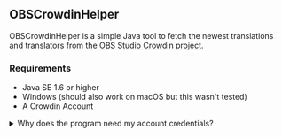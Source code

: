 ## OBSCrowdinHelper
OBSCrowdinHelper is a simple Java tool to fetch the newest translations and translators from the [OBS Studio Crowdin project](https://crowdin.com/project/obs-studio).

### Requirements
- Java SE 1.6 or higher
- Windows (should also work on macOS but this wasn't tested)
- A Crowdin Account
<details><summary>Why does the program need my account credentials?</summary>

The reason for this is quite simple:
The program tries to view the [OBS Studio reports page](https://crowdin.com/project/obs-studio/reports) to retrieve its data but with no login it will be redirected to the login page. Because of that reason, OBSCrowdinHelper needs a valid Crowdin Account to be able to request the project translators.
</details>
